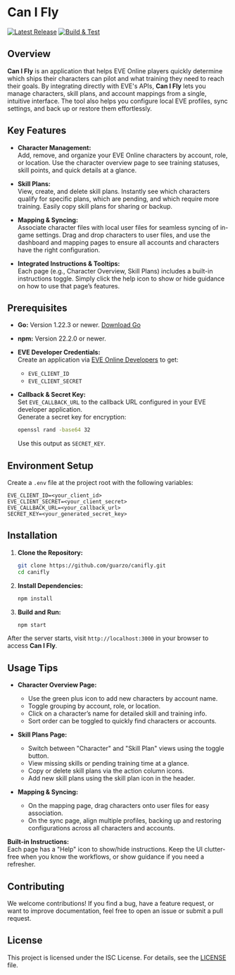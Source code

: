 # Can I Fly

[![Latest Release](https://img.shields.io/github/v/release/guarzo/canifly)](https://github.com/guarzo/canifly/releases/latest)
[![Build & Test](https://github.com/guarzo/canifly/actions/workflows/test.yml/badge.svg)](https://github.com/guarzo/canifly/actions/workflows/test.yaml)

## Overview

**Can I Fly** is an application that helps EVE Online players quickly determine which ships their characters can pilot and what training they need to reach their goals. By integrating directly with EVE's APIs, **Can I Fly** lets you manage characters, skill plans, and account mappings from a single, intuitive interface. The tool also helps you configure local EVE profiles, sync settings, and back up or restore them effortlessly.

## Key Features

- **Character Management:**  
  Add, remove, and organize your EVE Online characters by account, role, or location. Use the character overview page to see training statuses, skill points, and quick details at a glance.

- **Skill Plans:**  
  View, create, and delete skill plans. Instantly see which characters qualify for specific plans, which are pending, and which require more training. Easily copy skill plans for sharing or backup.

- **Mapping & Syncing:**  
  Associate character files with local user files for seamless syncing of in-game settings. Drag and drop characters to user files, and use the dashboard and mapping pages to ensure all accounts and characters have the right configuration.

- **Integrated Instructions & Tooltips:**  
  Each page (e.g., Character Overview, Skill Plans) includes a built-in instructions toggle. Simply click the help icon to show or hide guidance on how to use that page’s features.

## Prerequisites

- **Go:** Version 1.22.3 or newer. [Download Go](https://golang.org/dl/)
- **npm:** Version 22.2.0 or newer.
- **EVE Developer Credentials:**  
  Create an application via [EVE Online Developers](https://developers.eveonline.com/applications) to get:
    - `EVE_CLIENT_ID`
    - `EVE_CLIENT_SECRET`

- **Callback & Secret Key:**  
  Set `EVE_CALLBACK_URL` to the callback URL configured in your EVE developer application.  
  Generate a secret key for encryption:
  ```sh
  openssl rand -base64 32
  ```
  Use this output as `SECRET_KEY`.

## Environment Setup

Create a `.env` file at the project root with the following variables:

```
EVE_CLIENT_ID=<your_client_id>
EVE_CLIENT_SECRET=<your_client_secret>
EVE_CALLBACK_URL=<your_callback_url>
SECRET_KEY=<your_generated_secret_key>
```

## Installation

1. **Clone the Repository:**
   ```sh
   git clone https://github.com/guarzo/canifly.git
   cd canifly
   ```

2. **Install Dependencies:**
   ```sh
   npm install
   ```

3. **Build and Run:**
   ```sh
   npm start
   ```

After the server starts, visit `http://localhost:3000` in your browser to access **Can I Fly**.

## Usage Tips

- **Character Overview Page:**
    - Use the green plus icon to add new characters by account name.
    - Toggle grouping by account, role, or location.
    - Click on a character’s name for detailed skill and training info.
    - Sort order can be toggled to quickly find characters or accounts.

- **Skill Plans Page:**
    - Switch between "Character" and "Skill Plan" views using the toggle button.
    - View missing skills or pending training time at a glance.
    - Copy or delete skill plans via the action column icons.
    - Add new skill plans using the skill plan icon in the header.

- **Mapping & Syncing:**
    - On the mapping page, drag characters onto user files for easy association.
    - On the sync page, align multiple profiles, backing up and restoring configurations across all characters and accounts.

**Built-in Instructions:**  
Each page has a "Help" icon to show/hide instructions. Keep the UI clutter-free when you know the workflows, or show guidance if you need a refresher.

## Contributing

We welcome contributions! If you find a bug, have a feature request, or want to improve documentation, feel free to open an issue or submit a pull request.

## License

This project is licensed under the ISC License. For details, see the [LICENSE](./LICENSE) file.


